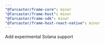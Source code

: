 ```yaml
---
"@farcaster/frame-core": minor
"@farcaster/frame-host": minor
"@farcaster/frame-sdk": minor
"@farcaster/frame-host-react-native": minor
---
```


Add experimental Solana support

